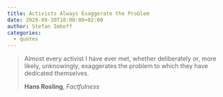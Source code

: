 ```yaml
---
title: Activists Always Exaggerate the Problem
date: 2020-09-30T18:00:00+02:00
author: Stefan Imhoff
categories:
  - quotes
---
```


> Almost every activist I have ever met, whether deliberately or, more likely, unknowingly, exaggerates the problem to which they have dedicated themselves.
>
> **Hans Rosling**, _Factfulness_
